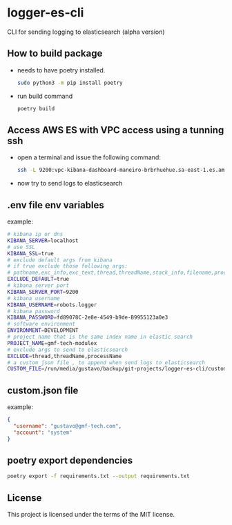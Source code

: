 # logger-es-cli

CLI for sending logging to elasticsearch (alpha version)

## How to build package

- needs to have poetry installed.

  ```bash
  sudo python3 -m pip install poetry
  ```

- run build command

  ```bash
  poetry build
  ```

## Access AWS ES with VPC access using a tunning ssh

- open a terminal and issue the following command:

  ```bash
  ssh -L 9200:vpc-kibana-dashboard-maneiro-brbrhuehue.sa-east-1.es.amazonaws.com:443 -i ~/.ssh/your-private-key.pem ec2-user@5.6.7.8
  ```

- now try to send logs to elasticsearch

## .env file env variables

example:

```bash
# kibana ip or dns
KIBANA_SERVER=localhost
# use SSL
KIBANA_SSL=true
# exclude default args from kibana
# if true exclude those following args:
# pathname,exc_info,exc_text,thread,threadName,stack_info,filename,processName,process,args,msg,name,levelname
EXCLUDE_DEFAULT=true
# kibana server port
KIBANA_SERVER_PORT=9200
# kibana username
KIBANA_USERNAME=robots.logger
# kibana password
KIBANA_PASSWORD=fd89078C-2e8e-4549-b9de-B9955123a0e3
# software environment
ENVIRONMENT=DEVELOPMENT
# project name that is the same index name in elastic search
PROJECT_NAME=gmf-tech-modulex
# exclude args to send to elasticsearch
EXCLUDE=thread,threadName,processName
# a custom json file , to append when send logs to elasticsearch
CUSTOM_FILE=/run/media/gustavo/backup/git-projects/logger-es-cli/custom.json
```

## custom.json file

example:

```json
{
  "username": "gustavo@gmf-tech.com",
  "account": "system"
}
```

## poetry export dependencies

```bash
poetry export -f requirements.txt --output requirements.txt
```

## License

This project is licensed under the terms of the MIT license.
